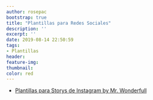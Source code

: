```yaml
---
author: rosepac
bootstrap: true
title: "Plantillas para Redes Sociales"
description: ''
excerpt: ''
date: 2019-08-14 22:50:59
tags:
- Plantillas
header:
feature-img: 
thumbnail: 
color: red
---
```


* [Plantillas para Storys de Instagram by Mr. Wonderfull](https://muymolon.com/descargables/plantillas-gratis-para-stories/)